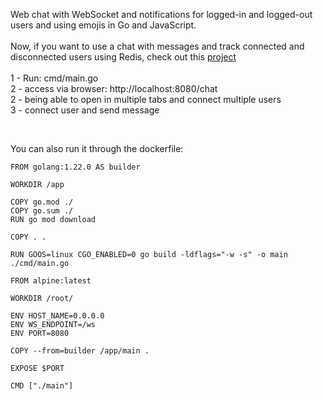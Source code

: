 Web chat with WebSocket and notifications for logged-in and logged-out users and using emojis in Go and JavaScript. 
<br /><br/>
Now, if you want to use a chat with messages and track connected and disconnected users using Redis, check out this <a href="https://github.com/rafaelsouzaribeiro/web-chat-websocket-in-golang">project</a>
<br /><br/>
1 - Run: cmd/main.go<br />
2 - access via browser: http://localhost:8080/chat<br />
2 - being able to open in multiple tabs and connect multiple users<br />
3 - connect user and send message

<br/>

You can also run it through the dockerfile:<br />

 ```
FROM golang:1.22.0 AS builder

WORKDIR /app

COPY go.mod ./
COPY go.sum ./
RUN go mod download

COPY . .

RUN GOOS=linux CGO_ENABLED=0 go build -ldflags="-w -s" -o main ./cmd/main.go

FROM alpine:latest

WORKDIR /root/

ENV HOST_NAME=0.0.0.0
ENV WS_ENDPOINT=/ws
ENV PORT=8080

COPY --from=builder /app/main .

EXPOSE $PORT

CMD ["./main"]

 ```
